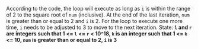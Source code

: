 According to the code, the loop will execute as long as `i` is within the range of 2 to the square root of `num` (inclusive). At the end of the last iteration, `num` is greater than or equal to 2 and `i` is 2. For the loop to execute one more time, `i` needs to be adjusted to 3 to move to the next iteration.
State: **`l` and `r` are integers such that 1 <= `l` <= `r` < 10^18, `k` is an integer such that 1 <= `k` <= 10, `num` is greater than or equal to 2, `i` is 3**